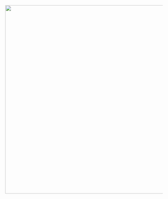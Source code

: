 
<img src="https://cdn.discordapp.com/stickers/888539210561237024.png" width="600">
<!---
toprak255/toprak255 is a ✨ special ✨ repository because its `README.md` (this file) appears on your GitHub profile.
You can click the Preview link to take a look at your changes.
--->
